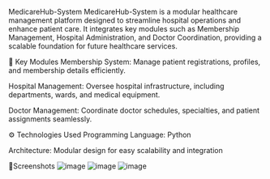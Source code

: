 MedicareHub-System
MedicareHub-System is a modular healthcare management platform designed to streamline hospital operations and enhance patient care. It integrates key modules such as Membership Management, Hospital Administration, and Doctor Coordination, providing a scalable foundation for future healthcare services.​

🏥 Key Modules
Membership System: Manage patient registrations, profiles, and membership details efficiently.

Hospital Management: Oversee hospital infrastructure, including departments, wards, and medical equipment.

Doctor Management: Coordinate doctor schedules, specialties, and patient assignments seamlessly.​

⚙️ Technologies Used
Programming Language: Python

Architecture: Modular design for easy scalability and integration

📸Screenshots
![image](https://github.com/user-attachments/assets/6085dfdf-4950-4d61-a6c0-06428146135e)
![image](https://github.com/user-attachments/assets/e6b878b5-0ee7-4469-b39e-9f5729029132)
![image](https://github.com/user-attachments/assets/c5fc0320-56d9-4484-a1a3-1185245a82c1)



